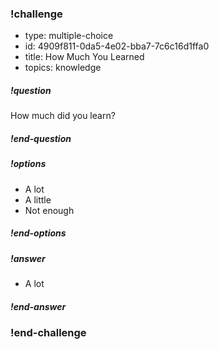 <!-- >>>>>>>>>>>>>>>>>>>>>> BEGIN CHALLENGE >>>>>>>>>>>>>>>>>>>>>> -->
<!-- Replace everything in square brackets [] and remove brackets  -->

### !challenge

* type: multiple-choice
* id: 4909f811-0da5-4e02-bba7-7c6c16d1ffa0
* title: How Much You Learned
* topics: knowledge

<!-- * points: [1] (optional, the number of points for scoring as a checkpoint) -->
<!-- * topics: [python, pandas] (optional the topics for analyzing points) -->

##### !question

How much did you learn?

##### !end-question

##### !options

* A lot
* A little
* Not enough

##### !end-options

##### !answer

* A lot

##### !end-answer

<!-- other optional sections -->
<!-- !hint - !end-hint (markdown, hidden, students click to view) -->
<!-- !rubric - !end-rubric (markdown, instructors can see while scoring a checkpoint) -->
<!-- !explanation - !end-explanation (markdown, students can see after answering correctly) -->

### !end-challenge

<!-- ======================= END CHALLENGE ======================= -->